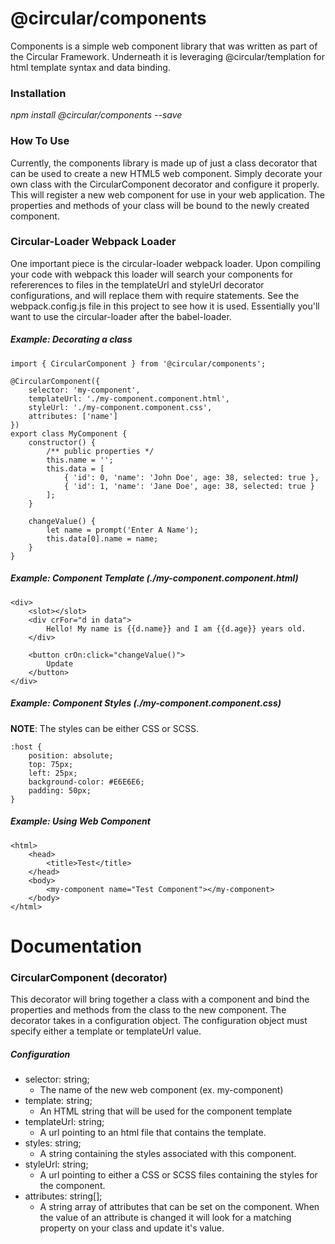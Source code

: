 # @circular/components

Components is a simple web component library that was written as part of the Circular Framework. Underneath it is leveraging @circular/templation for html template syntax and data binding.

### Installation
_npm install @circular/components --save_

### How To Use
Currently, the components library is made up of just a class decorator that can be used to create a new HTML5 web component. Simply decorate your own class with the CircularComponent decorator and configure it properly. This will register a new web component for use in your web application. The properties and methods of your class will be bound to the newly created component.

### Circular-Loader Webpack Loader
One important piece is the circular-loader webpack loader. Upon compiling your code with webpack this loader will search your components for refererences to files in the templateUrl and styleUrl decorator configurations, and will replace them with require statements. See the webpack.config.js file in this project to see how it is used. Essentially you'll want to use the circular-loader after the babel-loader.

##### Example: Decorating a class

    import { CircularComponent } from '@circular/components';

    @CircularComponent({
        selector: 'my-component',
        templateUrl: './my-component.component.html',
        styleUrl: './my-component.component.css',
        attributes: ['name']
    })
    export class MyComponent {
        constructor() {
            /** public properties */
            this.name = '';
            this.data = [
                { 'id': 0, 'name': 'John Doe', age: 38, selected: true },
                { 'id': 1, 'name': 'Jane Doe', age: 38, selected: true }
            ];
        }

        changeValue() {
            let name = prompt('Enter A Name');
            this.data[0].name = name;
        }
    }

##### Example: Component Template (./my-component.component.html)
    
    <div>
        <slot></slot>
        <div crFor="d in data">
            Hello! My name is {{d.name}} and I am {{d.age}} years old.
        </div>
        
        <button crOn:click="changeValue()">
            Update
        </button>
    </div>
    
##### Example: Component Styles (./my-component.component.css)
**NOTE**: The styles can be either CSS or SCSS.
    
    :host {
        position: absolute;
        top: 75px;
        left: 25px;
        background-color: #E6E6E6;
        padding: 50px;
    }
    
##### Example: Using Web Component
    
    <html>
        <head>
            <title>Test</title>
        </head>
        <body>
            <my-component name="Test Component"></my-component>
        </body>
    </html>
    
# Documentation

### CircularComponent (decorator)
This decorator will bring together a class with a component and bind the properties and methods from the class to the new component. The decorator takes in a configuration object. The configuration object must specify either a template or templateUrl value.

##### Configuration
* selector: string;
  * The name of the new web component (ex. my-component)
* template: string;
  * An HTML string that will be used for the component template
* templateUrl: string;
  * A url pointing to an html file that contains the template.
* styles: string;
  * A string containing the styles associated with this component.
* styleUrl: string;
  * A url pointing to either a CSS or SCSS files containing the styles for the component.
* attributes: string[];
  * A string array of attributes that can be set on the component. When the value of an attribute is changed it will look for a matching property on your class and update it's value.
